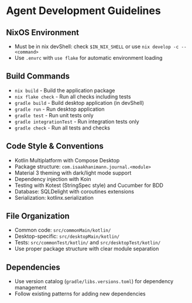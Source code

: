 # Agent Development Guidelines

## NixOS Environment
- Must be in nix devShell: check `$IN_NIX_SHELL` or use `nix develop -c -- <command>`
- Use `.envrc` with `use flake` for automatic environment loading

## Build Commands
- `nix build` - Build the application package
- `nix flake check` - Run all checks including tests
- `gradle build` - Build desktop application (in devShell)
- `gradle run` - Run desktop application
- `gradle test` - Run unit tests only
- `gradle integrationTest` - Run integration tests only
- `gradle check` - Run all tests and checks

## Code Style & Conventions
- Kotlin Multiplatform with Compose Desktop
- Package structure: `com.isaakhanimann.journal.<module>`
- Material 3 theming with dark/light mode support
- Dependency injection with Koin
- Testing with Kotest (StringSpec style) and Cucumber for BDD
- Database: SQLDelight with coroutines extensions
- Serialization: kotlinx.serialization

## File Organization
- Common code: `src/commonMain/kotlin/`
- Desktop-specific: `src/desktopMain/kotlin/`
- Tests: `src/commonTest/kotlin/` and `src/desktopTest/kotlin/`
- Use proper package structure with clear module separation

## Dependencies
- Use version catalog (`gradle/libs.versions.toml`) for dependency management
- Follow existing patterns for adding new dependencies